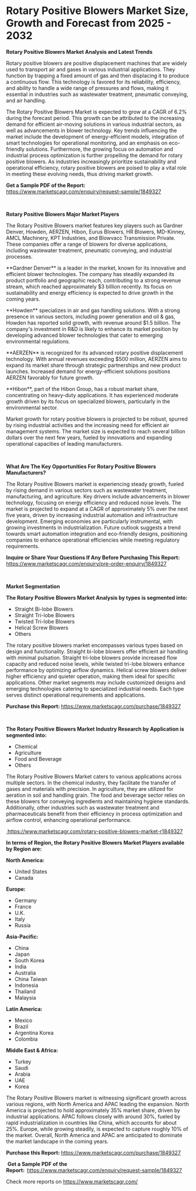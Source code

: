 <p><h1>Rotary Positive Blowers Market Size, Growth and Forecast from 2025 - 2032</h1></p><p><strong>Rotary Positive Blowers Market Analysis and Latest Trends</strong></p>
<p><p>Rotary positive blowers are positive displacement machines that are widely used to transport air and gases in various industrial applications. They function by trapping a fixed amount of gas and then displacing it to produce a continuous flow. This technology is favored for its reliability, efficiency, and ability to handle a wide range of pressures and flows, making it essential in industries such as wastewater treatment, pneumatic conveying, and air handling.</p><p>The Rotary Positive Blowers Market is expected to grow at a CAGR of 6.2% during the forecast period. This growth can be attributed to the increasing demand for efficient air-moving solutions in various industrial sectors, as well as advancements in blower technology. Key trends influencing the market include the development of energy-efficient models, integration of smart technologies for operational monitoring, and an emphasis on eco-friendly solutions. Furthermore, the growing focus on automation and industrial process optimization is further propelling the demand for rotary positive blowers. As industries increasingly prioritize sustainability and operational efficiency, rotary positive blowers are poised to play a vital role in meeting these evolving needs, thus driving market growth.</p></p>
<p><strong>Get a Sample PDF of the Report:&nbsp;</strong> <a href="https://www.marketscagr.com/enquiry/request-sample/1849327?utm_campaign=2535&utm_medium=2&utm_source=Github&utm_content=ia&utm_term=22022025&utm_id=rotary-positive-blowers">https://www.marketscagr.com/enquiry/request-sample/1849327</a></p>
<p>&nbsp;</p>
<p><strong>Rotary Positive Blowers Major Market Players</strong></p>
<p><p>The Rotary Positive Blowers market features key players such as Gardner Denver, Howden, AERZEN, Hibon, Eurus Blowers, HR Blowers, MD-Kinney, AMCL Machinery, KPT Industries, and Blowvacc Transmission Private. These companies offer a range of blowers for diverse applications, including wastewater treatment, pneumatic conveying, and industrial processes.</p><p>**Gardner Denver** is a leader in the market, known for its innovative and efficient blower technologies. The company has steadily expanded its product portfolio and geographic reach, contributing to a strong revenue stream, which reached approximately $3 billion recently. Its focus on sustainability and energy efficiency is expected to drive growth in the coming years.</p><p>**Howden** specializes in air and gas handling solutions. With a strong presence in various sectors, including power generation and oil & gas, Howden has reported solid growth, with revenue around $1.5 billion. The company's investment in R&D is likely to enhance its market position by developing advanced blower technologies that cater to emerging environmental regulations.</p><p>**AERZEN** is recognized for its advanced rotary positive displacement technology. With annual revenues exceeding $500 million, AERZEN aims to expand its market share through strategic partnerships and new product launches. Increased demand for energy-efficient solutions positions AERZEN favorably for future growth.</p><p>**Hibon**, part of the Hibon Group, has a robust market share, concentrating on heavy-duty applications. It has experienced moderate growth driven by its focus on specialized blowers, particularly in the environmental sector.</p><p>Market growth for rotary positive blowers is projected to be robust, spurred by rising industrial activities and the increasing need for efficient air management systems. The market size is expected to reach several billion dollars over the next few years, fueled by innovations and expanding operational capacities of leading manufacturers.</p></p>
<p>&nbsp;</p>
<p><strong>What Are The Key Opportunities For Rotary Positive Blowers Manufacturers?</strong></p>
<p><p>The Rotary Positive Blowers market is experiencing steady growth, fueled by rising demand in various sectors such as wastewater treatment, manufacturing, and agriculture. Key drivers include advancements in blower technology, focusing on energy efficiency and reduced noise levels. The market is projected to expand at a CAGR of approximately 5% over the next five years, driven by increasing industrial automation and infrastructure development. Emerging economies are particularly instrumental, with growing investments in industrialization. Future outlook suggests a trend towards smart automation integration and eco-friendly designs, positioning companies to enhance operational efficiencies while meeting regulatory requirements.</p></p>
<p><strong>Inquire or Share Your Questions If Any Before Purchasing This Report:</strong> <a href="https://www.marketscagr.com/enquiry/pre-order-enquiry/1849327?utm_campaign=2535&utm_medium=2&utm_source=Github&utm_content=ia&utm_term=22022025&utm_id=rotary-positive-blowers">https://www.marketscagr.com/enquiry/pre-order-enquiry/1849327</a></p>
<p>&nbsp;</p>
<p><strong>Market Segmentation</strong></p>
<p><strong>The Rotary Positive Blowers Market Analysis by types is segmented into:</strong></p>
<p><ul><li>Straight Bi-lobe Blowers</li><li>Straight Tri-lobe Blowers</li><li>Twisted Tri-lobe Blowers</li><li>Helical Screw Blowers</li><li>Others</li></ul></p>
<p><p>The rotary positive blowers market encompasses various types based on design and functionality. Straight bi-lobe blowers offer efficient air handling with minimal pulsation. Straight tri-lobe blowers provide increased flow capacity and reduced noise levels, while twisted tri-lobe blowers enhance performance by optimizing airflow dynamics. Helical screw blowers deliver higher efficiency and quieter operation, making them ideal for specific applications. Other market segments may include customized designs and emerging technologies catering to specialized industrial needs. Each type serves distinct operational requirements and applications.</p></p>
<p><strong>Purchase this Report:&nbsp;</strong><a href="https://www.marketscagr.com/purchase/1849327?utm_campaign=2535&utm_medium=2&utm_source=Github&utm_content=ia&utm_term=22022025&utm_id=rotary-positive-blowers">https://www.marketscagr.com/purchase/1849327</a></p>
<p>&nbsp;</p>
<p><strong>The Rotary Positive Blowers Market Industry Research by Application is segmented into:</strong></p>
<p><ul><li>Chemical</li><li>Agriculture</li><li>Food and Beverage</li><li>Others</li></ul></p>
<p><p>The Rotary Positive Blowers Market caters to various applications across multiple sectors. In the chemical industry, they facilitate the transfer of gases and materials with precision. In agriculture, they are utilized for aeration in soil and handling grain. The food and beverage sector relies on these blowers for conveying ingredients and maintaining hygiene standards. Additionally, other industries such as wastewater treatment and pharmaceuticals benefit from their efficiency in process optimization and airflow control, enhancing operational performance.</p></p>
<p><a href="https://www.marketscagr.com/rotary-positive-blowers-market-r1849327?utm_campaign=2535&utm_medium=2&utm_source=Github&utm_content=ia&utm_term=22022025&utm_id=rotary-positive-blowers">&nbsp;https://www.marketscagr.com/rotary-positive-blowers-market-r1849327</a></p>
<p><strong>In terms of Region, the Rotary Positive Blowers Market Players available by Region are:</strong></p>
<p>
    <p> <strong> North America: </strong>
        <ul>
            <li>United States</li>
            <li>Canada</li>
        </ul>
        </p> 
    <p> <strong> Europe: </strong>
        <ul>
            <li>Germany</li>
            <li>France</li>
            <li>U.K.</li>
            <li>Italy</li>
            <li>Russia</li>
        </ul>
        </p> 
    <p> <strong> Asia-Pacific: </strong>
        <ul>
            <li>China</li>
            <li>Japan</li>
            <li>South Korea</li>
            <li>India</li>
            <li>Australia</li>
            <li>China Taiwan</li>
            <li>Indonesia</li>
            <li>Thailand</li>
            <li>Malaysia</li>
        </ul>
        </p> 
    <p> <strong> Latin America: </strong>
        <ul>
            <li>Mexico</li>
            <li>Brazil</li>
            <li>Argentina Korea</li>
            <li>Colombia</li>
        </ul>
        </p> 
    <p> <strong> Middle East & Africa: </strong>
        <ul>
            <li>Turkey</li>
            <li>Saudi</li>
            <li>Arabia</li>
            <li>UAE</li>
            <li>Korea</li>
        </ul>
    </p>
    </p>
<p><p>The Rotary Positive Blowers market is witnessing significant growth across various regions, with North America and APAC leading the expansion. North America is projected to hold approximately 35% market share, driven by industrial applications. APAC follows closely with around 30%, fueled by rapid industrialization in countries like China, which accounts for about 25%. Europe, while growing steadily, is expected to capture roughly 10% of the market. Overall, North America and APAC are anticipated to dominate the market landscape in the coming years.</p></p>
<p><strong>Purchase this Report: </strong><a href="https://www.marketscagr.com/purchase/1849327?utm_campaign=2535&utm_medium=2&utm_source=Github&utm_content=ia&utm_term=22022025&utm_id=rotary-positive-blowers">https://www.marketscagr.com/purchase/1849327</a></p>
<p>&nbsp;<strong>Get a Sample PDF of the Report:&nbsp;&nbsp;</strong><a href="https://www.marketscagr.com/enquiry/request-sample/1849327?utm_campaign=2535&utm_medium=2&utm_source=Github&utm_content=ia&utm_term=22022025&utm_id=rotary-positive-blowers">https://www.marketscagr.com/enquiry/request-sample/1849327</a></p>
<p><strong></strong></p>
<p>Check more reports on <a href="https://www.marketscagr.com/?utm_campaign=2535&utm_medium=2&utm_source=Github&utm_content=ia&utm_term=22022025&utm_id=rotary-positive-blowers">https://www.marketscagr.com/</a></p>